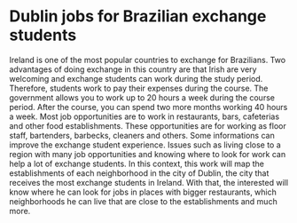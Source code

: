 # Dublin jobs for Brazilian exchange students
Ireland is one of the most popular countries to exchange for Brazilians. Two advantages of doing exchange in this country are that Irish are very welcoming and exchange students can work during the study period. Therefore, students work to pay their expenses during the course. The government allows you to work up to 20 hours a week during the course period. After the course, you can spend two more months working 40 hours a week.
Most job opportunities are to work in restaurants, bars, cafeterias and other food establishments. These opportunities are for working as floor staff, bartenders, barbecks, cleaners and others.
Some informations can improve the exchange student experience. Issues such as living close to a region with many job opportunities and knowing where to look for work can help a lot of exchange students.
In this context, this work will map the establishments of each neighborhood in the city of Dublin, the city that receives the most exchange students in Ireland. With that, the interested will know where he can look for jobs in places with bigger restaurants, which neighborhoods he can live that are close to the establishments and much more.
